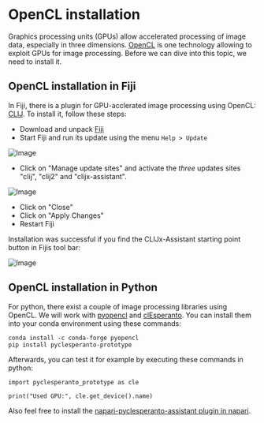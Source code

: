 # OpenCL installation
Graphics processing units (GPUs) allow accelerated processing of image data, especially in three dimensions. 
[OpenCL](https://en.wikipedia.org/wiki/OpenCL) is one technology allowing to exploit GPUs for image processing.
Before we can dive into this topic, we need to install it.

## OpenCL installation in Fiji
In Fiji, there is a plugin for GPU-acclerated image processing using OpenCL: [CLIJ](https://clij.github.io/).
To install it, follow these steps:
* Download and unpack [Fiji](https://fiji.sc)
* Start Fiji and run its update using the menu `Help > Update`

![Image](images/install_fiji_menu.png)

* Click on "Manage update sites" and activate the _three_ updates sites "clij", "clij2" and "clijx-assistant".

![Image](images/installation.png)

* Click on "Close"
* Click on "Apply Changes"
* Restart Fiji

Installation was successful if you find the CLIJx-Assistant starting point button in Fijis tool bar:

![Image](images/installation_ok.png)

## OpenCL installation in Python
For python, there exist a couple of image processing libraries using OpenCL. We will work with 
[pyopencl](https://documen.tician.de/pyopencl/) and 
[clEsperanto](https://github.com/clEsperanto/pyclesperanto_prototype). 
You can install them into your conda environment using these commands:
```
conda install -c conda-forge pyopencl
pip install pyclesperanto-prototype
```

Afterwards, you can test it for example by executing these commands in python:
```
import pyclesperanto_prototype as cle

print("Used GPU:", cle.get_device().name)
```

Also feel free to install the [napari-pyclesperanto-assistant plugin in napari](https://clesperanto.github.io/napari_pyclesperanto_assistant/).

